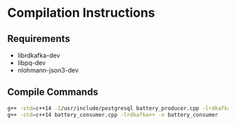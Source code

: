 # Compilation Instructions
## Requirements
- librdkafka-dev
- libpq-dev
- nlohmann-json3-dev

## Compile Commands
```bash
g++ -std=c++14 -I/usr/include/postgresql battery_producer.cpp -lrdkafka++ -lpq -o battery_producer
g++ -std=c++14 battery_consumer.cpp -lrdkafka++ -o battery_consumer
```
